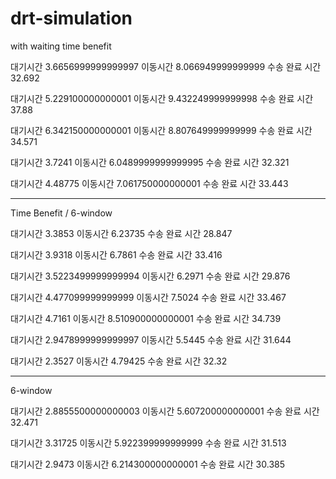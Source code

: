 # drt-simulation

with waiting time benefit

대기시간 3.6656999999999997
이동시간 8.066949999999999
수송 완료 시간 32.692

대기시간 5.229100000000001
이동시간 9.432249999999998
수송 완료 시간 37.88

대기시간 6.342150000000001
이동시간 8.807649999999999
수송 완료 시간 34.571

대기시간 3.7241
이동시간 6.0489999999999995
수송 완료 시간 32.321

대기시간 4.48775
이동시간 7.061750000000001
수송 완료 시간 33.443

---

Time Benefit / 6-window

대기시간 3.3853
이동시간 6.23735
수송 완료 시간 28.847

대기시간 3.9318
이동시간 6.7861
수송 완료 시간 33.416

대기시간 3.5223499999999994
이동시간 6.2971
수송 완료 시간 29.876

대기시간 4.477099999999999
이동시간 7.5024
수송 완료 시간 33.467

대기시간 4.7161
이동시간 8.510900000000001
수송 완료 시간 34.739

대기시간 2.9478999999999997
이동시간 5.5445
수송 완료 시간 31.644

대기시간 2.3527
이동시간 4.79425
수송 완료 시간 32.32

---

6-window

대기시간 2.8855500000000003
이동시간 5.607200000000001
수송 완료 시간 32.471

대기시간 3.31725
이동시간 5.922399999999999
수송 완료 시간 31.513

대기시간 2.9473
이동시간 6.214300000000001
수송 완료 시간 30.385
